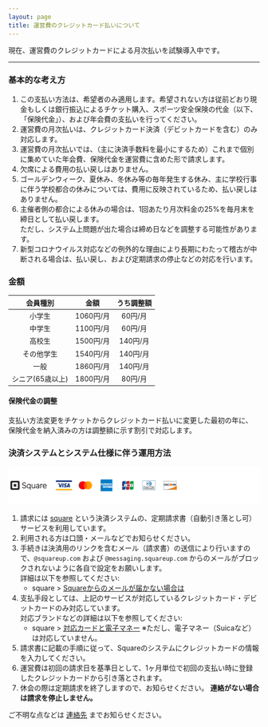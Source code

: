 ```yaml
---
layout: page
title: 運営費のクレジットカード払いについて
---
```


現在、運営費のクレジットカードによる月次払いを試験導入中です。

---

### 基本的な考え方

1. この支払い方法は、希望者のみ適用します。希望されない方は従前どおり現金もしくは銀行振込によるチケット購入、スポーツ安全保険の代金（以下、「保険代金」）、および年会費の支払いを行ってください。
1. 運営費の月次払いは、クレジットカード決済（デビットカードを含む）のみ対応します。
1. 運営費の月次払いでは、（主に決済手数料を最小にするため）これまで個別に集めていた年会費、保険代金を運営費に含めた形で請求します。
1. 欠席による費用の払い戻しはありません。
1. ゴールデンウィーク、夏休み、冬休み等の毎年発生する休み、主に学校行事に伴う学校都合の休みについては、費用に反映されているため、払い戻しはありません。
1. 主催者側の都合による休みの場合は、1回あたり月次料金の25%を毎月末を締日として払い戻します。<br>
   ただし、システム上問題が出た場合は締め日などを調整する可能性があります。
1. 新型コロナウイルス対応などの例外的な理由により長期にわたって稽古が中断される場合は、払い戻し、および定期請求の停止などの対応を行います。

### 金額

|会員種別|金額|うち調整額|
|:---:|:---:|:---:|
|小学生|1060円/月|60円/月|
|中学生|1100円/月|60円/月|
|高校生|1500円/月|140円/月|
|その他学生|1540円/月|140円/月|
|一般|1860円/月|140円/月|
|シニア(65歳以上)|1800円/月|80円/月|

#### 保険代金の調整

支払い方法変更をチケットからクレジットカード払いに変更した最初の年に、
保険代金を納入済みの方は調整額に示す割引で対応します。

### 決済システムとシステム仕様に伴う運用方法

![center:supported cards](/assets/img/FA_eMoney___Credit_card_logo-03.png)

1. 請求には [square](https://squareup.com/) という決済システムの、定期請求書（自動引き落とし可）サービスを利用しています。
1. 利用される方は口頭・メールなどでお知らせください。
1. 手続きは決済用のリンクを含むメール（請求書）の送信により行いますので、`@squareup.com` および `@messaging.squareup.com` からのメールがブロックされないように各自で設定をお願いします。<br />
    詳細は以下を参照してください:
    * square > [Squareからのメールが届かない場合は](https://squareup.com/help/jp/ja/article/5951)
1. 支払手段としては、上記のサービスが対応しているクレジットカード・デビットカードのみ対応しています。<br />
    対応ブランドなどの詳細は以下を参照してください:
    * square > [対応カードと電子マネー](https://squareup.com/help/jp/ja/article/5085)
        ※ただし、電子マネー（Suicaなど）は対応していません。
1. 請求書に記載の手順に従って、Squareのシステムにクレジットカードの情報を入力してください。
1. 運営費は初回の請求日を基準日として、1ヶ月単位で初回の支払い時に登録したクレジットカードから引き落とされます。
1. 休会の際は定期請求を終了しますので、お知らせください。
   **連絡がない場合は請求を停止しません。**

ご不明な点などは [連絡先](contacts.html) までお知らせください。
